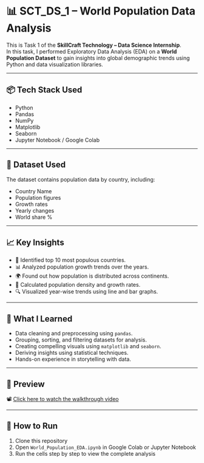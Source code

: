 # 📊 SCT_DS_1 – World Population Data Analysis

This is Task 1 of the **SkillCraft Technology – Data Science Internship**.  
In this task, I performed Exploratory Data Analysis (EDA) on a **World Population Dataset** to gain insights into global demographic trends using Python and data visualization libraries.

---

## 📦 Tech Stack Used

- Python
- Pandas
- NumPy
- Matplotlib
- Seaborn
- Jupyter Notebook / Google Colab

---

## 📁 Dataset Used

The dataset contains population data by country, including:

- Country Name  
- Population figures  
- Growth rates  
- Yearly changes  
- World share %

---

## 📈 Key Insights

- 📍 Identified top 10 most populous countries.
- 📊 Analyzed population growth trends over the years.
- 🌍 Found out how population is distributed across continents.
- 🧮 Calculated population density and growth rates.
- 🔍 Visualized year-wise trends using line and bar graphs.

---

## 🧠 What I Learned

- Data cleaning and preprocessing using `pandas`.
- Grouping, sorting, and filtering datasets for analysis.
- Creating compelling visuals using `matplotlib` and `seaborn`.
- Deriving insights using statistical techniques.
- Hands-on experience in storytelling with data.

---



## 🎥 Preview

📽️ [Click here to watch the walkthrough video](put-your-YouTube-or-Drive-link-here)

---

## 📌 How to Run

1. Clone this repository
2. Open `World_Population_EDA.ipynb` in Google Colab or Jupyter Notebook
3. Run the cells step by step to view the complete analysis


